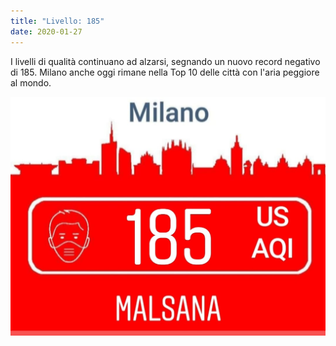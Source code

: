 ```yaml
---
title: "Livello: 185"
date: 2020-01-27
---
```


I livelli di qualità continuano ad alzarsi, segnando un nuovo record negativo di 185.
Milano anche oggi rimane nella Top 10 delle città con l'aria peggiore al mondo.

![AQI Milano: 185](./images/2020-01-27.jpg)